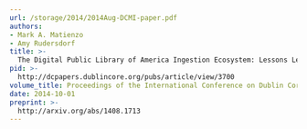 ```yaml
---
url: /storage/2014/2014Aug-DCMI-paper.pdf
authors:
- Mark A. Matienzo
- Amy Rudersdorf
title: >-
  The Digital Public Library of America Ingestion Ecosystem: Lessons Learned After One Year of Large-Scale Collaborative Metadata Aggregation
pid: >-
  http://dcpapers.dublincore.org/pubs/article/view/3700
volume_title: Proceedings of the International Conference on Dublin Core and Metadata Applications
date: 2014-10-01
preprint: >-
  http://arxiv.org/abs/1408.1713
---
```

